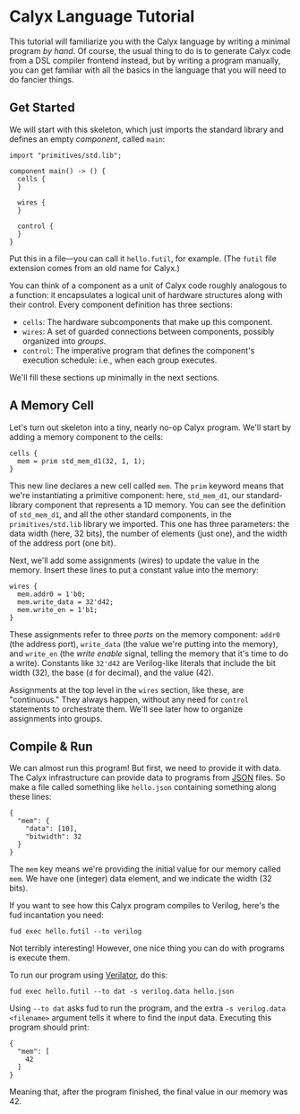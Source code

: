 # Calyx Language Tutorial

This tutorial will familiarize you with the Calyx language by writing a minimal program *by hand*.
Of course, the usual thing to do is to generate Calyx code from a DSL compiler frontend instead, but by writing a program manually, you can get familiar with all the basics in the language that you will need to do fancier things.


## Get Started

We will start with this skeleton, which just imports the standard library and defines an empty *component*, called `main`:

    import "primitives/std.lib";

    component main() -> () {
      cells {
      }

      wires {
      }

      control {
      }
    }

Put this in a file—you can call it `hello.futil`, for example.
(The `futil` file extension comes from an old name for Calyx.)

You can think of a component as a unit of Calyx code roughly analogous to a function: it encapsulates a logical unit of hardware structures along with their control.
Every component definition has three sections:

* `cells`: The hardware subcomponents that make up this component.
* `wires`: A set of guarded connections between components, possibly organized into *groups*.
* `control`: The imperative program that defines the component's execution schedule: i.e., when each group executes.

We'll fill these sections up minimally in the next sections.


## A Memory Cell

Let's turn out skeleton into a tiny, nearly no-op Calyx program.
We'll start by adding a memory component to the cells:

    cells {
      mem = prim std_mem_d1(32, 1, 1);
    }

This new line declares a new cell called `mem`.
The `prim` keyword means that we're instantiating a primitive component: here, `std_mem_d1`, our standard-library component that represents a 1D memory.
You can see the definition of `std_mem_d1`, and all the other standard components, in the `primitives/std.lib` library we imported.
This one has three parameters:
the data width (here, 32 bits),
the number of elements (just one),
and the width of the address port (one bit).

Next, we'll add some assignments (wires) to update the value in the memory.
Insert these lines to put a constant value into the memory:

    wires {
      mem.addr0 = 1'b0;
      mem.write_data = 32'd42;
      mem.write_en = 1'b1;
    }

These assignments refer to three *ports* on the memory component:
`addr0` (the address port),
`write_data` (the value we're putting into the memory), and
`write_en` (the *write enable* signal, telling the memory that it's time to do a write).
Constants like `32'd42` are Verilog-like literals that include the bit width (32), the base (`d` for decimal), and the value (42).

Assignments at the top level in the `wires` section, like these, are "continuous."
They always happen, without any need for `control` statements to orchestrate them.
We'll see later how to organize assignments into groups.


## Compile & Run

We can almost run this program!
But first, we need to provide it with data.
The Calyx infrastructure can provide data to programs from [JSON][] files.
So make a file called something like `hello.json` containing something along these lines:

    {
      "mem": {
        "data": [10],
        "bitwidth": 32
      }
    }

The `mem` key means we're providing the initial value for our memory called `mem`.
We have one (integer) data element, and we indicate the width (32 bits).

If you want to see how this Calyx program compiles to Verilog, here's the fud incantation you need:

    fud exec hello.futil --to verilog

Not terribly interesting!
However, one nice thing you can do with programs is execute them.

To run our program using [Verilator][], do this:

    fud exec hello.futil --to dat -s verilog.data hello.json

Using `--to dat` asks fud to run the program, and the extra `-s verilog.data <filename>` argument tells it where to find the input data.
Executing this program should print:

    {
      "mem": [
        42
      ]
    }

Meaning that, after the program finished, the final value in our memory was 42.

[json]: https://www.json.org/
[verilator]: https://www.veripool.org/wiki/verilator

